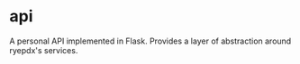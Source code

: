 api
===

A personal API implemented in Flask. Provides a layer of abstraction around ryepdx's services.
